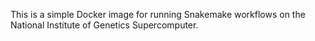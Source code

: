This is a simple Docker image for running Snakemake workflows on the National Institute of Genetics Supercomputer.